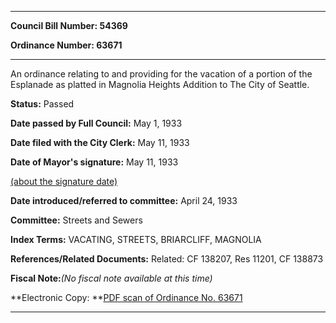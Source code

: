 

********

**Council Bill Number: 54369**
   
**Ordinance Number: 63671**
********

 An ordinance relating to and providing for the vacation of a portion of the Esplanade as platted in Magnolia Heights Addition to The City of Seattle.

**Status:** Passed
   
**Date passed by Full Council:** May 1, 1933
   
**Date filed with the City Clerk:** May 11, 1933
   
**Date of Mayor's signature:** May 11, 1933
   
[(about the signature date)](/~public/approvaldate.htm)
   
   
   
**Date introduced/referred to committee:** April 24, 1933
   
**Committee:** Streets and Sewers
   
   
**Index Terms:** VACATING, STREETS, BRIARCLIFF, MAGNOLIA

**References/Related Documents:** Related: CF 138207, Res 11201, CF 138873

**Fiscal Note:**_(No fiscal note available at this time)_

**Electronic Copy: **[PDF scan of Ordinance No. 63671](/~archives/Ordinances/Ord_63671.pdf)

********

